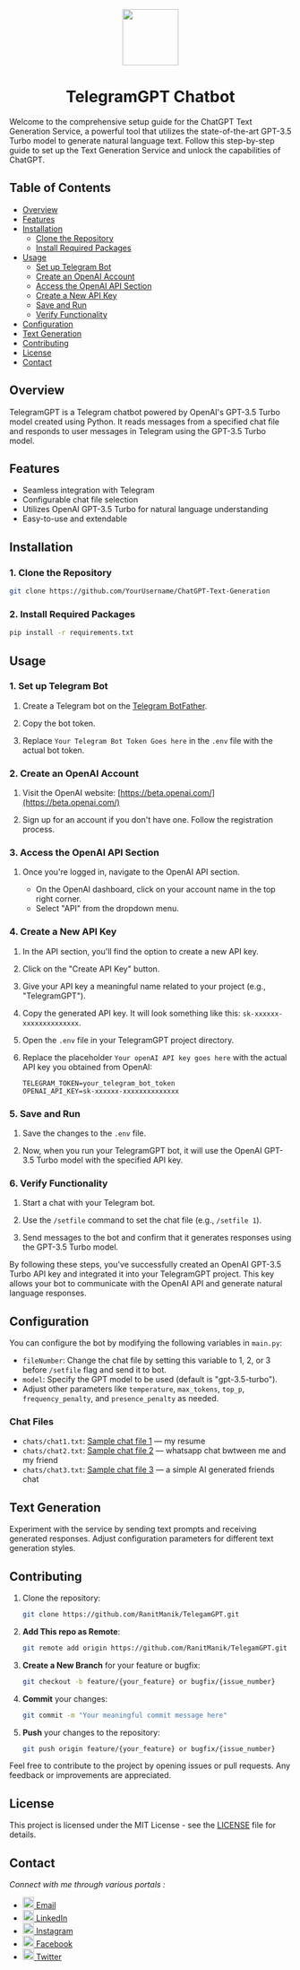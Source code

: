 <div  align = "center">
  <img src="https://github.com/RanitManik/TelegamGPT/assets/138437760/bc591d8b-b7f2-43b4-829a-5f2838d941bd" height="100">
  <h1>TelegramGPT Chatbot</h1>
</div>

Welcome to the comprehensive setup guide for the ChatGPT Text Generation Service, a powerful tool that utilizes the state-of-the-art GPT-3.5 Turbo model to generate natural language text. Follow this step-by-step guide to set up the Text Generation Service and unlock the capabilities of ChatGPT.


## Table of Contents

- [Overview](#overview)
- [Features](#features)
- [Installation](#installation)
  - [Clone the Repository](#1-clone-the-repository)
  - [Install Required Packages](#2-install-required-packages)
- [Usage](#usage)
  - [Set up Telegram Bot](#1-set-up-telegram-bot)
  - [Create an OpenAI Account](#2-create-an-openai-account)
  - [Access the OpenAI API Section](#3-access-the-openai-api-section)
  - [Create a New API Key](#4-create-a-new-api-key)
  - [Save and Run](#5-save-and-run)
  - [Verify Functionality](#6-verify-functionality)
- [Configuration](#configuration)
- [Text Generation](#text-generation)
- [Contributing](#contributing)
- [License](#license)
- [Contact](#contact)

## Overview

TelegramGPT is a Telegram chatbot powered by OpenAI's GPT-3.5 Turbo model created using Python. It reads messages from a specified chat file and responds to user messages in Telegram using the GPT-3.5 Turbo model.

## Features

- Seamless integration with Telegram
- Configurable chat file selection
- Utilizes OpenAI GPT-3.5 Turbo for natural language understanding
- Easy-to-use and extendable

## Installation

### 1. Clone the Repository

```bash
git clone https://github.com/YourUsername/ChatGPT-Text-Generation
```

### 2. Install Required Packages

```bash
pip install -r requirements.txt
```
   
## Usage

### 1. Set up Telegram Bot
  
  1. Create a Telegram bot on the [Telegram BotFather](https://core.telegram.org/bots#botfather).
  
  2. Copy the bot token.
  
  3. Replace `Your Telegram Bot Token Goes here` in the `.env` file with the actual bot token.

### 2. Create an OpenAI Account
    
  1. Visit the OpenAI website: [https://beta.openai.com/](https://beta.openai.com/)
  
  2. Sign up for an account if you don't have one. Follow the registration process.

### 3. Access the OpenAI API Section

  1. Once you're logged in, navigate to the OpenAI API section.
    
     - On the OpenAI dashboard, click on your account name in the top right corner.
     - Select "API" from the dropdown menu.

### 4. Create a New API Key

  1. In the API section, you'll find the option to create a new API key.
    
  2. Click on the "Create API Key" button.
    
  3. Give your API key a meaningful name related to your project (e.g., "TelegramGPT").
    
  4. Copy the generated API key. It will look something like this: `sk-xxxxxx-xxxxxxxxxxxxxx`.
    
  5. Open the `.env` file in your TelegramGPT project directory.
    
  6. Replace the placeholder `Your openAI API key goes here` with the actual API key you obtained from OpenAI:
  
     ```plaintext
     TELEGRAM_TOKEN=your_telegram_bot_token
     OPENAI_API_KEY=sk-xxxxxx-xxxxxxxxxxxxxx
     ```

### 5. Save and Run

  1. Save the changes to the `.env` file.
  
  2. Now, when you run your TelegramGPT bot, it will use the OpenAI GPT-3.5 Turbo model with the specified API key.

### 6. Verify Functionality
  
  1. Start a chat with your Telegram bot.
  
  2. Use the `/setfile` command to set the chat file (e.g., `/setfile 1`).
  
  3. Send messages to the bot and confirm that it generates responses using the GPT-3.5 Turbo model.
  
  By following these steps, you've successfully created an OpenAI GPT-3.5 Turbo API key and integrated it into your TelegramGPT project. This key allows your bot to communicate with the OpenAI API and generate natural language responses.

## Configuration

You can configure the bot by modifying the following variables in `main.py`:

- `fileNumber`: Change the chat file by setting this variable to 1, 2, or 3 before `/setfile` flag and send it to bot.
- `model`: Specify the GPT model to be used (default is "gpt-3.5-turbo").
- Adjust other parameters like `temperature`, `max_tokens`, `top_p`, `frequency_penalty`, and `presence_penalty` as needed.

### Chat Files

- `chats/chat1.txt`: [Sample chat file 1](chats/chat1.txt) — my resume
- `chats/chat2.txt`: [Sample chat file 2](chats/chat2.txt) — whatsapp chat bwtween me and my friend
- `chats/chat3.txt`: [Sample chat file 3](chats/chat3.txt) — a simple AI generated friends chat

## Text Generation

Experiment with the service by sending text prompts and receiving generated responses. Adjust configuration parameters for different text generation styles.

## Contributing

1. Clone the repository:

   ```bash
   git clone https://github.com/RanitManik/TelegamGPT.git
   ```

2. **Add This repo as Remote**:

   ```bash
   git remote add origin https://github.com/RanitManik/TelegamGPT.git
   ```

3. **Create a New Branch** for your feature or bugfix:

   ```bash
   git checkout -b feature/{your_feature} or bugfix/{issue_number}
   ```

4. **Commit** your changes:

   ```bash
   git commit -m "Your meaningful commit message here"
   ```

5. **Push** your changes to the repository:

   ```bash
   git push origin feature/{your_feature} or bugfix/{issue_number}
   ```

Feel free to contribute to the project by opening issues or pull requests. Any feedback or improvements are appreciated.

## License

This project is licensed under the MIT License - see the [LICENSE](LICENSE) file for details.

## Contact

_Connect with me through various portals :_

- [<img src="https://cdn4.iconfinder.com/data/icons/social-media-logos-6/512/112-gmail_email_mail-512.png" width="20" /> Email](mailto:ranitmanik.dev@gmail.com)
- [<img src="https://upload.wikimedia.org/wikipedia/commons/thumb/c/ca/LinkedIn_logo_initials.png/480px-LinkedIn_logo_initials.png" width="20" /> LinkedIn](https://www.linkedin.com/in/ranit-manik/)
- [<img src="https://upload.wikimedia.org/wikipedia/commons/thumb/a/a5/Instagram_icon.png/600px-Instagram_icon.png" width="20" /> Instagram](https://www.instagram.com/ranit_manik_/)
- [<img src="https://upload.wikimedia.org/wikipedia/commons/6/6c/Facebook_Logo_2023.png" width="20" /> Facebook](https://www.facebook.com/RanitKumarManik/)
- [<img src="https://upload.wikimedia.org/wikipedia/commons/thumb/6/6f/Logo_of_Twitter.svg/512px-Logo_of_Twitter.svg.png" width="20" /> Twitter](https://twitter.com/RANIT_MANIK)

